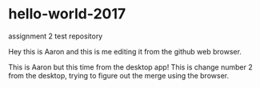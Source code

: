 # hello-world-2017
assignment 2 test repository

Hey this is Aaron and this is me editing it from the github web browser.

This is Aaron but this time from the desktop app!
This is change number 2 from the desktop, trying to figure out the merge using the browser.